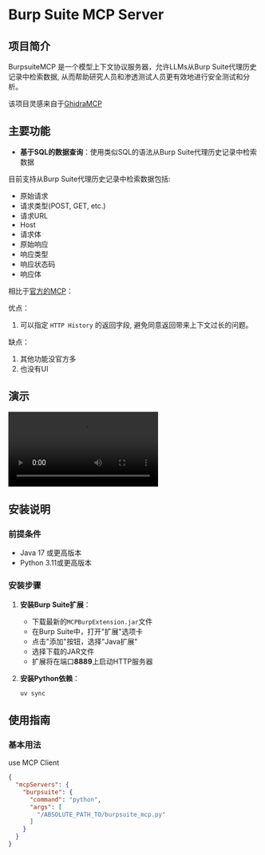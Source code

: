# Burp Suite MCP Server

## 项目简介

BurpsuiteMCP 是一个模型上下文协议服务器，允许LLMs从Burp Suite代理历史记录中检索数据, 从而帮助研究人员和渗透测试人员更有效地进行安全测试和分析。 

该项目灵感来自于[GhidraMCP](https://github.com/LaurieWired/GhidraMCP)

## 主要功能

- **基于SQL的数据查询**：使用类似SQL的语法从Burp Suite代理历史记录中检索数据

目前支持从Burp Suite代理历史记录中检索数据包括:

- 原始请求
- 请求类型(POST, GET, etc.)
- 请求URL
- Host
- 请求体
- 原始响应
- 响应类型
- 响应状态码
- 响应体



相比于[官方的MCP](https://github.com/PortSwigger/mcp-server)：

优点：

1. 可以指定 `HTTP History` 的返回字段, 避免同意返回带来上下文过长的问题。

缺点：

1. 其他功能没官方多
2. 也没有UI

## 演示

<video src="README.assets/out.mp4"></video>


## 安装说明

### 前提条件

- Java 17 或更高版本
- Python 3.11或更高版本

### 安装步骤

1. **安装Burp Suite扩展**：
   - 下载最新的`MCPBurpExtension.jar`文件
   - 在Burp Suite中，打开"扩展"选项卡
   - 点击"添加"按钮，选择"Java扩展"
   - 选择下载的JAR文件
   - 扩展将在端口**8889**上启动HTTP服务器

2. **安装Python依赖**：
   
   ```bash
   uv sync
   ```

## 使用指南

### 基本用法


use MCP Client 

```json
{
  "mcpServers": {
    "burpsuite": {
      "command": "python",
      "args": [
        "/ABSOLUTE_PATH_TO/burpsuite_mcp.py"
      ]
    }
  }
}
```



